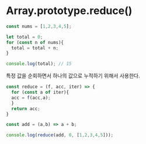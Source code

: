 # Array.prototype.reduce()

```js
const nums = [1,2,3,4,5];

let total = 0;
for (const n of nums){
  total = total + n;
}

console.log(total); // 15
```

특정 값을 순회하면서 하나의 값으로 누적하기 위해서 사용한다.  

```js
const reduce = (f, acc, iter) => {
  for (const a of iter){
  acc = f(acc,a);
  }
  return acc;
}

const add = (a,b) => a + b;

console.log(reduce(add, 0, [1,2,3,4,5]));
```
